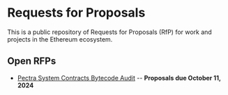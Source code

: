 # Requests for Proposals

This is a public repository of Requests for Proposals (RfP) for work and projects in the Ethereum ecosystem. 

## Open RFPs

* [Pectra System Contracts Bytecode Audit](./open-rfps/pectra-system-contracts-audit.md) -- **Proposals due October 11, 2024**

